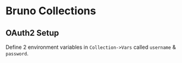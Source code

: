 # Bruno Collections
## OAuth2 Setup
Define 2 environment variables in `Collection->Vars` called `username` & `password`.
